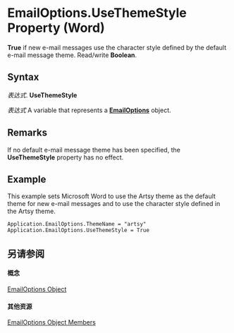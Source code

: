 
# EmailOptions.UseThemeStyle Property (Word)

 **True** if new e-mail messages use the character style defined by the default e-mail message theme. Read/write **Boolean**.


## Syntax

 _表达式_. **UseThemeStyle**

 _表达式_ A variable that represents a **[EmailOptions](41fefa03-c993-e218-0f92-0cf30c0bfbd4.md)** object.


## Remarks

If no default e-mail message theme has been specified, the  **UseThemeStyle** property has no effect.


## Example

This example sets Microsoft Word to use the Artsy theme as the default theme for new e-mail messages and to use the character style defined in the Artsy theme.


```
Application.EmailOptions.ThemeName = "artsy" 
Application.EmailOptions.UseThemeStyle = True
```


## 另请参阅


#### 概念


[EmailOptions Object](41fefa03-c993-e218-0f92-0cf30c0bfbd4.md)
#### 其他资源


[EmailOptions Object Members](http://msdn.microsoft.com/library/0f8a549b-283c-dc9d-dc1e-1179a9d6fb0b%28Office.15%29.aspx)